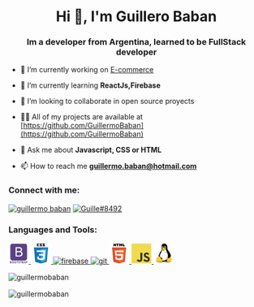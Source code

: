 <h1 align="center">Hi 👋, I'm Guillero Baban</h1>
<h3 align="center">Im a developer from Argentina, learned to be FullStack developer</h3>

- 🔭 I’m currently working on [E-commerce](https://github.com/GuillermoBaban/E-commerce)

- 🌱 I’m currently learning **ReactJs,Firebase**

- 👯 I’m looking to collaborate in open source proyects

- 👨‍💻 All of my projects are available at [https://github.com/GuillermoBaban](https://github.com/GuillermoBaban)

- 💬 Ask me about **Javascript, CSS or HTML**

- 📫 How to reach me **guillermo.baban@hotmail.com**

<h3 align="left">Connect with me:</h3>
<p align="left">
<a href="https://www.linkedin.com/in/guillermo-baban-9b04b4201/" target="blank"><img align="center" src="https://raw.githubusercontent.com/rahuldkjain/github-profile-readme-generator/master/src/images/icons/Social/linked-in-alt.svg" alt="guillermo baban" height="30" width="40" /></a>
<a href="https://discord.gg/FbtdNtmX" target="blank"><img align="center" src="https://raw.githubusercontent.com/rahuldkjain/github-profile-readme-generator/master/src/images/icons/Social/discord.svg" alt="Guille#8492" height="30" width="40" /></a>
</p>

<h3 align="left">Languages and Tools:</h3>
<p align="left"> <a href="https://getbootstrap.com" target="_blank"> <img src="https://raw.githubusercontent.com/devicons/devicon/master/icons/bootstrap/bootstrap-plain-wordmark.svg" alt="bootstrap" width="40" height="40"/> </a> <a href="https://www.w3schools.com/css/" target="_blank"> <img src="https://raw.githubusercontent.com/devicons/devicon/master/icons/css3/css3-original-wordmark.svg" alt="css3" width="40" height="40"/> </a> <a href="https://firebase.google.com/" target="_blank"> <img src="https://www.vectorlogo.zone/logos/firebase/firebase-icon.svg" alt="firebase" width="40" height="40"/> </a> <a href="https://git-scm.com/" target="_blank"> <img src="https://www.vectorlogo.zone/logos/git-scm/git-scm-icon.svg" alt="git" width="40" height="40"/> </a> <a href="https://www.w3.org/html/" target="_blank"> <img src="https://raw.githubusercontent.com/devicons/devicon/master/icons/html5/html5-original-wordmark.svg" alt="html5" width="40" height="40"/> </a> <a href="https://developer.mozilla.org/en-US/docs/Web/JavaScript" target="_blank"> <img src="https://raw.githubusercontent.com/devicons/devicon/master/icons/javascript/javascript-original.svg" alt="javascript" width="40" height="40"/> </a> <a href="https://www.linux.org/" target="_blank"> <img src="https://raw.githubusercontent.com/devicons/devicon/master/icons/linux/linux-original.svg" alt="linux" width="40" height="40"/> </a> </p>

<p><img align="center" src="https://github-readme-stats.vercel.app/api/top-langs?username=guillermobaban&show_icons=true&theme=dracula&locale=en&layout=compact" alt="guillermobaban" /></p>

<p><img align="center" src="https://github-readme-streak-stats.herokuapp.com/?user=guillermobaban&theme=dark" alt="guillermobaban" /></p>
